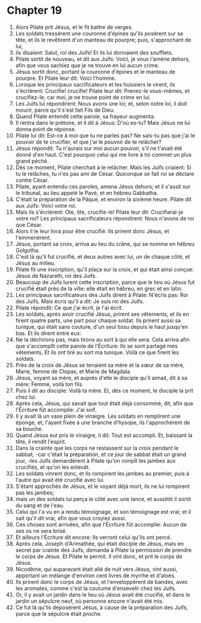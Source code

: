 # Chapter 19

1. Alors Pilate prit Jésus, et le fit battre de verges.
2. Les soldats tressèrent une couronne d'épines qu'ils posèrent sur sa tête, et ils le revêtirent d'un manteau de pourpre; puis, s'approchant de lui,
3. ils disaient: Salut, roi des Juifs! Et ils lui donnaient des soufflets.
4. Pilate sortit de nouveau, et dit aux Juifs: Voici, je vous l'amène dehors, afin que vous sachiez que je ne trouve en lui aucun crime.
5. Jésus sortit donc, portant la couronne d'épines et le manteau de pourpre. Et Pilate leur dit: Voici l'homme.
6. Lorsque les principaux sacrificateurs et les huissiers le virent, ils s'écrièrent: Crucifie! crucifie! Pilate leur dit: Prenez-le vous-mêmes, et crucifiez-le; car moi, je ne trouve point de crime en lui.
7. Les Juifs lui répondirent: Nous avons une loi; et, selon notre loi, il doit mourir, parce qu'il s'est fait Fils de Dieu.
8. Quand Pilate entendit cette parole, sa frayeur augmenta.
9. Il rentra dans le prétoire, et il dit à Jésus: D'où es-tu? Mais Jésus ne lui donna point de réponse.
10. Pilate lui dit: Est-ce à moi que tu ne parles pas? Ne sais-tu pas que j'ai le pouvoir de te crucifier, et que j'ai le pouvoir de te relâcher?
11. Jésus répondit: Tu n'aurais sur moi aucun pouvoir, s'il ne t'avait été donné d'en haut. C'est pourquoi celui qui me livre à toi commet un plus grand péché.
12. Dès ce moment, Pilate cherchait à le relâcher. Mais les Juifs criaient: Si tu le relâches, tu n'es pas ami de César. Quiconque se fait roi se déclare contre César.
13. Pilate, ayant entendu ces paroles, amena Jésus dehors; et il s'assit sur le tribunal, au lieu appelé le Pavé, et en hébreu Gabbatha.
14. C'était la préparation de la Pâque, et environ la sixième heure. Pilate dit aux Juifs: Voici votre roi.
15. Mais ils s'écrièrent: Ote, ôte, crucifie-le! Pilate leur dit: Crucifierai-je votre roi? Les principaux sacrificateurs répondirent: Nous n'avons de roi que César.
16. Alors il le leur livra pour être crucifié. Ils prirent donc Jésus, et l'emmenèrent.
17. Jésus, portant sa croix, arriva au lieu du crâne, qui se nomme en hébreu Golgotha.
18. C'est là qu'il fut crucifié, et deux autres avec lui, un de chaque côté, et Jésus au milieu.
19. Pilate fit une inscription, qu'il plaça sur la croix, et qui était ainsi conçue: Jésus de Nazareth, roi des Juifs.
20. Beaucoup de Juifs lurent cette inscription, parce que le lieu où Jésus fut crucifié était près de la ville: elle était en hébreu, en grec et en latin.
21. Les principaux sacrificateurs des Juifs dirent à Pilate: N'écris pas: Roi des Juifs. Mais écris qu'il a dit: Je suis roi des Juifs.
22. Pilate répondit: Ce que j'ai écrit, je l'ai écrit.
23. Les soldats, après avoir crucifié Jésus, prirent ses vêtements, et ils en firent quatre parts, une part pour chaque soldat. Ils prirent aussi sa tunique, qui était sans couture, d'un seul tissu depuis le haut jusqu'en bas. Et ils dirent entre eux:
24. Ne la déchirons pas, mais tirons au sort à qui elle sera. Cela arriva afin que s'accomplît cette parole de l'Écriture: Ils se sont partagé mes vêtements, Et ils ont tiré au sort ma tunique. Voilà ce que firent les soldats.
25. Près de la croix de Jésus se tenaient sa mère et la sœur de sa mère, Marie, femme de Clopas, et Marie de Magdala.
26. Jésus, voyant sa mère, et auprès d'elle le disciple qu'il aimait, dit à sa mère: Femme, voilà ton fils.
27. Puis il dit au disciple: Voilà ta mère. Et, dès ce moment, le disciple la prit chez lui.
28. Après cela, Jésus, qui savait que tout était déjà consommé, dit, afin que l'Écriture fût accomplie: J'ai soif.
29. Il y avait là un vase plein de vinaigre. Les soldats en remplirent une éponge, et, l'ayant fixée à une branche d'hysope, ils l'approchèrent de sa bouche.
30. Quand Jésus eut pris le vinaigre, il dit: Tout est accompli. Et, baissant la tête, il rendit l'esprit.
31. Dans la crainte que les corps ne restassent sur la croix pendant le sabbat, -car c'était la préparation, et ce jour de sabbat était un grand jour, -les Juifs demandèrent à Pilate qu'on rompît les jambes aux crucifiés, et qu'on les enlevât.
32. Les soldats vinrent donc, et ils rompirent les jambes au premier, puis à l'autre qui avait été crucifié avec lui.
33. S'étant approchés de Jésus, et le voyant déjà mort, ils ne lui rompirent pas les jambes;
34. mais un des soldats lui perça le côté avec une lance, et aussitôt il sortit du sang et de l'eau.
35. Celui qui l'a vu en a rendu témoignage, et son témoignage est vrai; et il sait qu'il dit vrai, afin que vous croyiez aussi.
36. Ces choses sont arrivées, afin que l'Écriture fût accomplie: Aucun de ses os ne sera brisé.
37. Et ailleurs l'Écriture dit encore: Ils verront celui qu'ils ont percé.
38. Après cela, Joseph d'Arimathée, qui était disciple de Jésus, mais en secret par crainte des Juifs, demanda à Pilate la permission de prendre le corps de Jésus. Et Pilate le permit. Il vint donc, et prit le corps de Jésus.
39. Nicodème, qui auparavant était allé de nuit vers Jésus, vint aussi, apportant un mélange d'environ cent livres de myrrhe et d'aloès.
40. Ils prirent donc le corps de Jésus, et l'enveloppèrent de bandes, avec les aromates, comme c'est la coutume d'ensevelir chez les Juifs.
41. Or, il y avait un jardin dans le lieu où Jésus avait été crucifié, et dans le jardin un sépulcre neuf, où personne encore n'avait été mis.
42. Ce fut là qu'ils déposèrent Jésus, à cause de la préparation des Juifs, parce que le sépulcre était proche.

